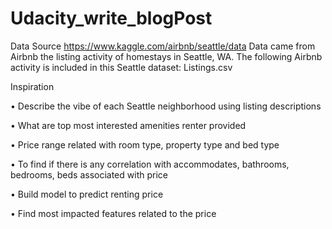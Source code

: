 # Udacity_write_blogPost

Data Source
https://www.kaggle.com/airbnb/seattle/data
Data came from Airbnb the listing activity of homestays in Seattle, WA. The following Airbnb activity is included in this Seattle dataset: Listings.csv 


Inspiration

•	 Describe the vibe of each Seattle neighborhood using listing descriptions

•	What are top most interested amenities renter provided

•	Price range related with room type, property type and bed type

•	To find if there is any correlation with accommodates, bathrooms, bedrooms, beds associated with price

•	Build model to predict renting price

•	Find most impacted features related to the price

